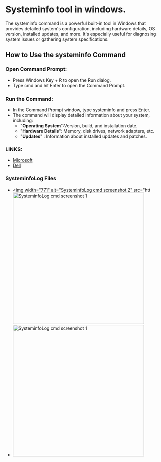 # Systeminfo tool in windows.
The systeminfo command is a powerful built-in tool in Windows that provides detailed system's configuration, including hardware details, OS version, installed updates, and more. It's especially useful for diagnosing system issues or gathering system specifications.
## How to Use the systeminfo Command
### Open Command Prompt:
* Press Windows Key + R to open the Run dialog.
* Type cmd and hit Enter to open the Command Prompt.
### Run the Command:
* In the Command Prompt window, type systeminfo and press Enter.
* The command will display detailed information about your system, including:
  * "**Operating System**":Version, build, and installation date.
  * "**Hardware Details**": Memory, disk drives, network adapters, etc.
  * "**Updates**"         : Information about installed updates and patches.
 ### LINKS:
 * [Microsoft](https://support.microsoft.com/en-us/topic/description-of-microsoft-system-information-msinfo32-exe-tool-10d335d8-5834-90b4-8452-42c58e61f9fc#:~:text=Windows%20includes%20a%20tool%20called,use%20to%20diagnose%20computer%20issues.)
 * [Dell](https://support.microsoft.com/en-us/topic/description-of-microsoft-system-information-msinfo32-exe-tool-10d335d8-5834-90b4-8452-42c58e61f9fc#:~:text=Windows%20includes%20a%20tool%20called,use%20to%20diagnose%20computer%20issues.)
### SysteminfoLog Files
* <img width="771" alt="SysteminfoLog cmd screenshot 2" src="htt<img width="419" alt="SysteminfoLog cmd screenshot 1" src="https://github.com/user-attachments/assets/f43a2086-112d-43df-aaf4-304f594eb7de" />
* <img width="419" alt="SysteminfoLog cmd screenshot 1" src="https://github.com/user-attachments/assets/bf2169a5-f904-4dab-be21-0e2462b0f854" />

